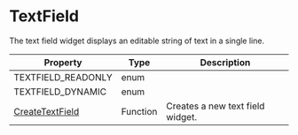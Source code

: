 # TextField #
The text field widget displays an editable string of text in a single line.

| Property | Type | Description |
| --- | --- | --- |
| TEXTFIELD_READONLY | enum | |
| TEXTFIELD_DYNAMIC | enum | |
| [CreateTextField](CreateTextField) | Function | Creates a new text field widget. |
